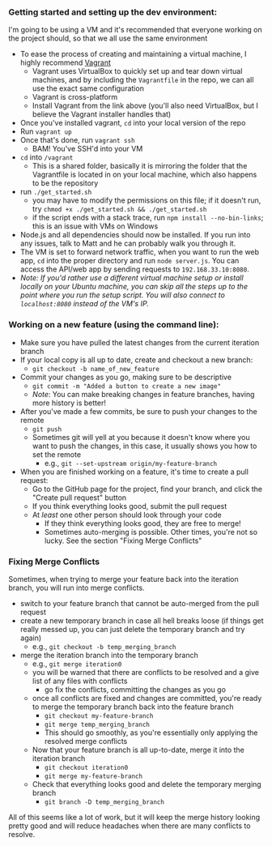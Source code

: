 ### Getting started and setting up the dev environment:
I'm going to be using a VM and it's recommended that everyone working on the project should, so that we all use the same environment

- To ease the process of creating and maintaining a virtual machine, I highly recommend [Vagrant](https://www.vagrantup.com/)
    - Vagrant uses VirtualBox to quickly set up and tear down virtual machines, and by including the `Vagrantfile` in the repo, we can all use the exact same configuration
    - Vagrant is cross-platform
    - Install Vagrant from the link above (you'll also need VirtualBox, but I believe the Vagrant installer handles that)
- Once you've installed vagrant, `cd` into your local version of the repo
- Run `vagrant up`
- Once that's done, run `vagrant ssh`
    - BAM! You've SSH'd into your VM
- `cd` into `/vagrant`
    - This is a shared folder, basically it is mirroring the folder that the Vagrantfile is located in on your local machine, which also happens to be the repository
- run `./get_started.sh`
    - you may have to modify the permissions on this file; if it doesn't run, try `chmod +x ./get_started.sh && ./get_started.sh`
    - if the script ends with a stack trace, run `npm install --no-bin-links`; this is an issue with VMs on Windows
- Node.js and all dependencies should now be installed. If you run into any issues, talk to Matt and he can probably walk you through it.
- The VM is set to forward network traffic, when you want to run the web app, `cd` into the proper directory and run `node server.js`. You can access the API/web app by sending requests to `192.168.33.10:8080`.
- _Note: If you'd rather use a different virtual machine setup or install locally on your Ubuntu machine, you can skip all the steps up to the point where you run the setup script. You will also connect to `localhost:8080` instead of the VM's IP._

### Working on a new feature (using the command line):
- Make sure you have pulled the latest changes from the current iteration branch
- If your local copy is all up to date, create and checkout a new branch:
    - `git checkout -b name_of_new_feature`
- Commit your changes as you go, making sure to be descriptive
  - `git commit -m "Added a button to create a new image"`
  - _Note_: You can make breaking changes in feature branches, having more history is better!
- After you've made a few commits, be sure to push your changes to the remote
  - `git push`
  - Sometimes git will yell at you because it doesn't know where you want to push the changes, in this case, it usually shows you how to set the remote
    - e.g., `git --set-upstream origin/my-feature-branch`
- When you are finished working on a feature, it's time to create a pull request:
  - Go to the GitHub page for the project, find your branch, and click the "Create pull request" button
  - If you think everything looks good, submit the pull request
  - At *least* one other person should look through your code
    - If they think everything looks good, they are free to merge!
    - Sometimes auto-merging is possible. Other times, you're not so lucky. See the section "Fixing Merge Conflicts"
    
    
### Fixing Merge Conflicts
Sometimes, when trying to merge your feature back into the iteration branch, you will run into merge conflicts.

- switch to your feature branch that cannot be auto-merged from the pull request
- create a new temporary branch in case all hell breaks loose (if things get really messed up, you can just delete the temporary branch and try again)
  - e.g., `git checkout -b temp_merging_branch`
- merge the iteration branch into the temporary branch
  - e.g., `git merge iteration0`
  - you will be warned that there are conflicts to be resolved and a give list of any files with conflicts
    - go fix the conflicts, committing the changes as you go
  - once all conflicts are fixed and changes are committed, you're ready to merge the temporary branch back into the feature branch
    - `git checkout my-feature-branch`
    - `git merge temp_merging_branch`
    - This should go smoothly, as you're essentially only applying the resolved merge conflicts
  - Now that your feature branch is all up-to-date, merge it into the iteration branch
    - `git checkout iteration0`
    - `git merge my-feature-branch`
  - Check that everything looks good and delete the temporary merging branch
    - `git branch -D temp_merging_branch`
    
All of this seems like a lot of work, but it will keep the merge history looking pretty good and will reduce headaches when there are many conflicts to resolve.
    
